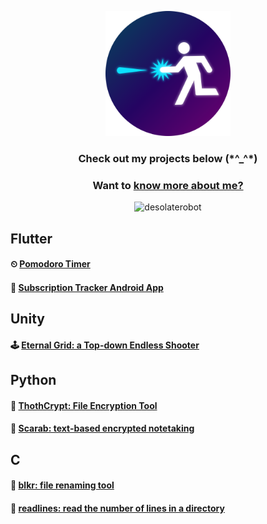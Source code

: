 <p align="center"> 
    <img width="200" height="200" src="eternalGridIcon.png" alt="Hello!"> 
</p> 

<h3 align="center"><b>
Check out my projects below (*^_^*)
</b></h3>

<h3 align="center">
Want to <a href="https://desolaterobot.github.io/aboutme">know more about me?</a>
</h3>

<p align="center"><img src="https://github-readme-stats.vercel.app/api/top-langs?username=desolaterobot&exclude_repo=eternal-grid,carparkviewer&show_icons=true&locale=en&layout=compact&langs_count=10" alt="desolaterobot" /></p>

## Flutter
#### ⏲ [Pomodoro Timer](https://desolaterobot.github.io/pomodoro/#/)
#### 💸 [Subscription Tracker Android App](https://play.google.com/store/apps/details?id=com.desolate.substracker)

## Unity
#### 🕹 [Eternal Grid: a Top-down Endless Shooter](http://desolaterobot.itch.io/eternal-grid)

## Python
#### 🔐 [ThothCrypt: File Encryption Tool](https://github.com/desolaterobot/thoth)
#### 📝 [Scarab: text-based encrypted notetaking](https://github.com/desolaterobot/scarab)

## C
#### 📁 [blkr: file renaming tool](https://github.com/desolaterobot/blkr)
#### 🧾 [readlines: read the number of lines in a  directory](https://github.com/desolaterobot/readlines)
